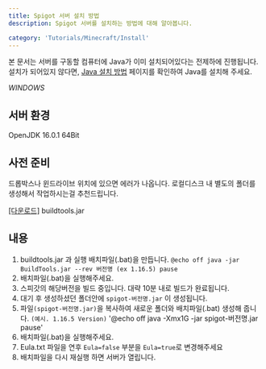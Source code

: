 ```yaml
---
title: Spigot 서버 설치 방법
description: Spigot 서버를 설치하는 방법에 대해 알아봅니다.

category: 'Tutorials/Minecraft/Install'
---
```


<alert type="warning">
    본 문서는 서버를 구동할 컴퓨터에 Java가 이미 설치되어있다는 전제하에 진행됩니다.<br>
    설치가 되어있지 않다면, <a href="/tutorials/minecraft/install-guide/java">Java 설치 방법</a> 페이지를 확인하여 Java를 설치해 주세요. 
</alert>


*WINDOWS*

## 서버 환경
OpenJDK 16.0.1 64Bit

## 사전 준비
드롭박스나 윈드라이브 위치에 있으면 에러가 나옵니다.
로컬디스크 내 별도의 폴더를 생성해서 작업하시는걸 추천드립니다.  

<a href="https://www.spigotmc.org/wiki/buildtools/ ">[다운로드]</a> buildtools.jar 

## 내용
1. buildtools.jar 과 실행 배치파일(.bat)을 만듭니다.
`@echo off
java -jar BuildTools.jar --rev 버전명 (ex 1.16.5)
pause`
2. 배치파일(.bat)을 실행해주세요.
3. 스피갓의 해당버전을 빌드 중입니다. 대략 10분 내로 빌드가 완료됩니다.
4. 대기 후 생성하셨던 폴더안에 `spigot-버전명.jar` 이 생성됩니다.
5. 파일`(spigot-버전명.jar)`을 복사하여 새로운 폴더와 배치파일(.bat) 생성해 줍니다. `(예시. 1.16.5 Version)`
'@echo off
java -Xmx1G -jar spigot-버전명.jar
pause'
6. 배치파일(.bat)을 실행해주세요.
7. Eula.txt 파일을 연후 `Eula=false` 부분을 `Eula=true`로 변경해주세요
8. 배치파일을 다시 재실행 하면 서버가 열립니다.
